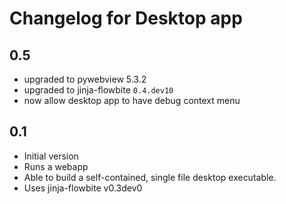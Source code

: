 # Changelog for Desktop app

## 0.5

- upgraded to pywebview 5.3.2
- upgraded to jinja-flowbite `0.4.dev10`
- now allow desktop app to have debug context menu

## 0.1

- Initial version
- Runs a webapp
- Able to build a self-contained, single file desktop executable.
- Uses jinja-flowbite v0.3dev0
